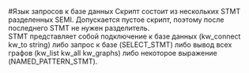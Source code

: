 #Язык запросов к базе данных
Скрипт состоит из нескольких STMT разделенных SEMI. Допускается пустое скрипт, поэтому после последнего STMT не нужен разделитель.\
STMT представляет собой подключение к базе данных (kw_connect kw_to string) либо запрос к базе (SELECT_STMT) либо вывод всех графов (kw_list kw_all kw_graphs) либо некоторое выражение (NAMED_PATTERN_STMT).
